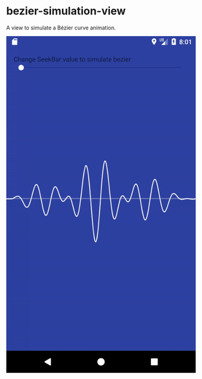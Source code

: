 # bezier-simulation-view
A view to simulate a Bézier curve animation.

![Output sample](https://raw.githubusercontent.com/salih-demir/bezier-simulation-view/master/showcase.gif)
